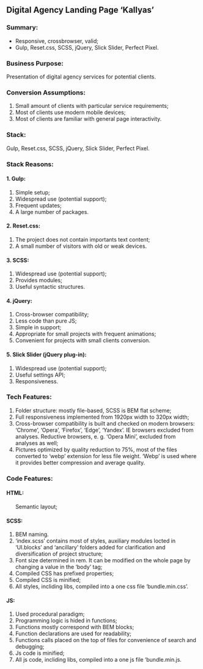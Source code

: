 ## Digital Agency Landing Page ‘Kallyas’
### Summary:
   - Responsive, crossbrowser, valid;
   - Gulp, Reset.css, SCSS, jQuery, Slick Slider, Perfect Pixel.
 ### Business Purpose: 
Presentation of digital agency services for potential clients.
### Conversion Assumptions:
1. Small amount of clients with particular service requirements;
2. Most of clients use modern mobile devices;
3. Most of clients are familiar with general page interactivity.
### Stack: 
Gulp, Reset.css, SCSS, jQuery, Slick Slider, Perfect Pixel.
### Stack Reasons:
#### 1. Gulp: </br>
   1. Simple setup;
   2. Widespread use (potential support);
   3. Frequent updates;
   4. A large number of packages.
#### 2. Reset.css: </br>
   1. The project does not contain importants text content;
   2. A small number of visitors with old or weak devices.
#### 3. SCSS: </br>
   1. Widespread use (potential support);
   2. Provides modules;
   3. Useful syntactic structures.
#### 4. jQuery: </br>
   1.	Cross-browser compatibility;
   2.	Less code than pure JS;
   3.	Simple in support;   
   4.	Appropriate for small projects with frequent animations;
   5.	Convenient for projects with small clients conversion.
#### 5. Slick Slider (jQuery plug-in): </br>
   1. Widespread use (potential support);
   2. Useful settings API;
   3. Responsiveness.
### Tech Features:
1. Folder structure: mostly file-based, SCSS is BEM flat scheme;
2. Full responsiveness implemented from 1920px width to 320px width;
3. Cross-browser compatibility is built and checked on modern browsers: ‘Chrome’, ‘Opera’, ‘Firefox’, ‘Edge’, ‘Yandex’. IE browsers excluded from analyses. Reductive browsers, e. g. ‘Opera Mini’, excluded from analyses as well;
4. Pictures optimized by quality reduction to 75%, most of the files converted to ‘webp’ extension for less file weight. ‘Webp’ is used where it provides better compression and average quality.
### Code Features:
#### HTML:
&nbsp;&nbsp;&nbsp;&nbsp;&nbsp;&nbsp;Semantic layout;
#### SCSS:
1. BEM naming.
2. ‘index.scss’ contains most of styles, auxiliary modules locted in ‘UI.blocks’ and ‘ancillary’ folders added for clarification and diversification of project structure;
3. Font size determined in rem. It can be modified on the whole page by changing a value in the ‘body’ tag;
4. Compiled CSS has prefixed properties;
5. Compiled CSS is minified;
6. All styles, incliding libs, compiled into a one css file ‘bundle.min.css’.
#### JS:
1. Used procedural paradigm;
2. Programming logic is hided in functions;
3. Functions mostly correspond with BEM blocks;
4. Function declarations are used for readability; 
5. Functions calls placed on the top of files for convenience of search and debugging;
6. Js code is minified;
6. All js code, incliding libs, compiled into a one js file ‘bundle.min.js.


